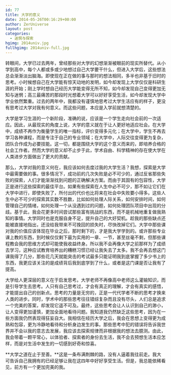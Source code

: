 ```yaml
---
id: 77
title: 大学的意义
date: 2014-05-26T00:16:29+00:00
author: ZerUniverse
layout: post
categories:
  - 迷惘与探索
hgimg: 2014univ.jpg
fullhgimg: 2014univ-full.jpg
---
```

转眼间，大学已过去两年，曾经那些对大学的幻想渐渐被眼前的现实所替代。从小学到高中，每个人都或多或少地想过自己大学要干什么，但进入大学后，这些想法总会渐渐淡出脑海。即使现在正在做的事与那时的想法相同，多半也非基于旧<!--more-->时的思考。小时候想自己在大学能有惊天动地的发明，如今却发现上大学仅仅是科研生涯的开始；刚上学时想自己经历大学能变得无所不知，如今却发现自己变得更加无知与迷惘；高三最痛苦的那段时光想着大学可以好好享受生活，如今却发现大学中学业依然繁重。过去的两年中，我都没有谨慎地思考过大学生活应有的样子，更没有思考过大学对我有何意义。而这些问题，本应是入学前就想清楚的。

大学是学习生涯的一个新阶段，准确的说，应该是一个学生走向社会前的一次适应。因此，从最现实的角度上说，大学的意义就在于让人更好地适应社会。在大学中，成绩不再作为衡量学生的唯一指标，评价变得多元化；在大学中，学生不再去学习各种课程，而是专注于自己的专业领域；在大学中，人际交往变得更为复杂，团队合作成为必要技能。这一切，都是围绕大学的这个意义而来的，即培养合格的社会工作者。然而大学的意义却不止步于此，学术自由、科学精神的存在使大学在人类进步方面做出了更大的贡献。

那么，大学对我的意义何在，我应该如何去度过我的大学生活？我想，探索是大学中最需要做的事。很多情况下，成功前的几次失败是必不可少的，通过反省那些失败的探索，人们才能渐渐找到问题的正确解决方案。而由于其固有的包容性，大学正是进行这些探索的最佳平台。如果有些探索在人生中必不可少，那不如让它们在大学中进行，即使失败了，所付出的代价也比将来在社会中失败要小得多。这些人生中必不可少的探索其实数不胜数，比如如何处理人际关系，如何安排时间，如何管理自己的情绪，如何处理一个从没遇到过的问题，如何处理团队项目中出现的分歧。基于此，我会花更多时间尝试那些富有挑战的东西，而不是机械地重复做我熟知的事情。大学同时也是克服自身不足，提升自己的大好契机。趁我的那些缺点还能被直接地指出，还没给我带来不可挽回的损失时，尽快改掉它们。大学中那些课对我的价值应该体现在毕业之后，那时剩下的，才是我大学学到的。或许那些专业课上教的东西，到时候仅仅剩下最为实用的一章、一节，甚至丝毫不剩，但那些课程教会我的思维方式却可能使我收益终身。所以我不会再像大学之前那样为了成绩去学习，这种应试教育培养出的糟糕习惯已经让我失去了太多。我不会再去想这门课我得了几分，那些花几天就能突击的考试最多只能证明我到底掌握了多少书上的东西，我更应该关注的是成绩背后我到底学到了什么，或者是这门课是否让我有了提高。

大学给人更深层的意义在于启发思考。大学老师不再像高中老师这么灌输知识，而是引导学生去思考。人只有自己思考过，才会有真正的理解，才会有真实的感悟，才能提出自己的创新点。思考的力量是无穷的，正是一代代学者不断的思考才换来人类的进步。同时，学术中的那些思考往往错综复杂而且没有尽头，人们总是追求一个完美的答案，却发现它遥不可及。最终，这些思考会让人认识到自己的渺小，让人变得更加谨慎，更加全面地看待问题。我知道我仍然缺乏这些思考，因为在一些方面我仍然表现得狂妄自大。我相信在经历大学之后，我会在思想上变得更为成熟和包容，更为冷静地看待和分析身边发生的事。那些思考中犯的错误将告诉我世界并不会以我的意志去发展，我应该去探索规律而非根据我的想法去臆测。由此，我会带着一颗平常心，以体验者、探索者的身份去生活，我不会去预想生活本应怎样，而是对生活中发生的一切感到好奇和惊喜。

**大学之道在止于至善。**这是一条布满荆棘的路，没有人逼着我往前走。我大可告诉自己我拥有的已经足够让我在这四年中好好享受生活。但是，我总能依稀看见，前方有一个更加完美的我。
